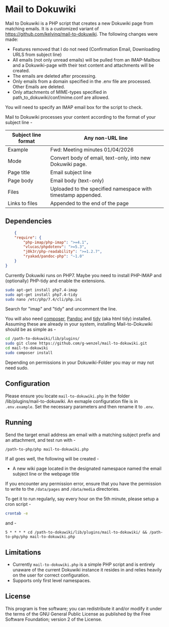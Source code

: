 # Mail to Dokuwiki

Mail to Dokuwiki is a PHP script that creates a new Dokuwiki page from matching emails. It is a customized variant of https://github.com/kelvinq/mail-to-dokuwiki.
The following changes were made:
* Features removed that I do not need (Confirmation Email, Downloading URLS from subject line) 
* All emails (not only unread emails) will be pulled from an IMAP-Mailbox and a Dokuwiki-page with their text content and attachments will be created. 
* The emails are deleted after processing.
* Only emails from a domain specified in the .env file are processed. Other Emails are deleted.
* Only attachments of MIME-types specified in path_to_dokuwiki/conf/mime.conf  are allowed.

You will need to specify an IMAP email box for the script to check.

Mail to Dokuwiki processes your content according to the format of your subject line -

| Subject line format |   Any non-URL line    |
| ------------------- | --------------------------------------------------------------- |
| Example             | Fwd: Meeting minutes 01/04/2026      |
| Mode                | Convert body of email, text-only, into new Dokuwiki page.    |
| Page title          | Email subject line                                           |
| Page body           | Email body (text-only)                                       |
| Files               | Uploaded to the specified namespace with timestamp appended. |
| Links to files      | Appended to the end of the page       |

## Dependencies

```json
    {
    "require": {
        "php-imap/php-imap": ">=4.1",
        "vlucas/phpdotenv": ">=5.3",
        "j0k3r/php-readability": ">=1.2.7",
        "ryakad/pandoc-php": "~1.0"
    }
}
```

Currently Dokuwiki runs on PHP7. Maybe you need to install PHP-IMAP and (optionally) PHP-tidy and enable the extensions.
```bash
sudo apt-get install php7.4-imap
sudo apt-get install php7.4-tidy
sudo nano /etc/php/7.4/cli/php.ini
```
Search for "imap" and "tidy" and uncomment the line.

You will also need [composer](https://getcomposer.org/doc/00-intro.md#installation-linux-unix-macos), [Pandoc](https://pandoc.org/installing.html) and [tidy](http://www.html-tidy.org) (aka html tidy) installed. Assuming these are already in your system, installing Mail-to-Dokuwiki should be as simple as -

```bash
cd /path-to-dokuwiki/lib/plugins/
sudo git clone https://github.com/g-wenzel/mail-to-dokuwiki.git
cd mail-to-dokuwiki
sudo composer install
```
Depending on permissions in your Dokuwiki-Folder you may or may not need sudo.

## Configuration

Please ensure you locate `mail-to-dokuwiki.php` in the folder /lib/plugins/mail-to-dokuwiki. An exmaple configuration file is in `.env.example`. Set the necessary parameters and then rename it to `.env`.


## Running

Send the target email address am email with a matching subject prefix and an attachment, and test run with -

```bash
/path-to-php/php mail-to-dokuwiki.php
```

If all goes well, the following will be created -

* A new wiki page located in the designated namespace named the email subject line or the webpage title

If you encounter any permission error, ensure that you have the permission to write to the `/data/pages` and `/data/media` directories.

To get it to run regularly, say every hour on the 5th minute, please setup a cron script -

```bash
crontab -e
```

and -

```
5 * * * * cd /path-to-dokuwiki/lib/plugins/mail-to-dokuwiki/ && /path-to-php/php mail-to-dokuwiki.php
```

## Limitations

* Currently `mail-to-dokuwiki.php` is a simple PHP script and is entirely unaware of the current Dokuwiki instance it resides in and relies heavily on the user for correct configuration.
* Supports only first level namespaces.

## License

This program is free software; you can redistribute it and/or modify it under the terms of the GNU General Public License as published by the Free Software Foundation; version 2 of the License.
